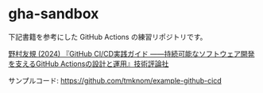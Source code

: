 # gha-sandbox

下記書籍を参考にした GitHub Actions の練習リポジトリです。

[野村友規 (2024) 『GitHub CI/CD実践ガイド ――持続可能なソフトウェア開発を支えるGitHub Actionsの設計と運用』技術評論社](https://gihyo.jp/book/2024/978-4-297-14173-8)

サンプルコード: <https://github.com/tmknom/example-github-cicd>
